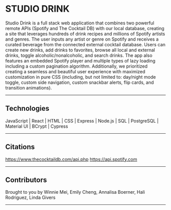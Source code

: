 # STUDIO DRINK

Studio Drink is a full stack web application that combines two powerful remote APIs (Spotify and The Cocktail DB) with our local database, creating a site that leverages hundreds of drink recipes and millions of Spotify artists and genres. The user inputs any artist or genre on Spotify and receives a curated beverage from the connected external cocktail database. Users can create new drinks, add drinks to favorites, browse all local and external drinks, toggle alcoholic/nonalcoholic, and search drinks. The app also features an embedded Spotify player and multiple types of lazy loading including a custom pagination algorithm. Additionally, we prioritized creating a seamless and beautiful user experience with maximized customization in pure CSS (including, but not limited to: day/night mode toggle, custom side navigation, custom snackbar alerts, flip cards, and transition animations).

---

## Technologies
JavaScript | React | HTML | CSS | Express | Node.js | SQL | PostgreSQL | Material UI | BCrypt | Cypress

---

## Citations
https://www.thecocktaildb.com/api.php
https://api.spotify.com

---

## Contributors
Brought to you by Winnie Mei, Emily Cheng, Annalisa Boerner, Hali Rodriguez, Linda Givers

---
